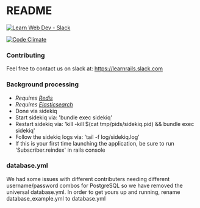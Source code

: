 # README

[![Learn Web Dev - Slack](https://learnwebdev-slackin.herokuapp.com/badge.svg)](https://learnwebdev.github.io)

[![Code Climate](https://codeclimate.com/github/RailsStudyGroup/redditgraphed/badges/gpa.svg)](https://codeclimate.com/github/RailsStudyGroup/redditgraphed)

### Contributing
Feel free to contact us on slack at: https://learnrails.slack.com

### Background processing
* _Requires [Redis](http://redis.io)_
* _Requires [Elasticsearch](http://www.elasticsearch.org/overview/elkdownloads/)_
* Done via sidekiq
* Start sidekiq via: 'bundle exec sidekiq'
* Restart sidekiq via: 'kill -kill $(cat tmp/pids/sidekiq.pid) && bundle exec sidekiq'
* Follow the sidekiq logs via: 'tail -f log/sidekiq.log'
* If this is your first time launching the application, be sure to run 'Subscriber.reindex' in rails console

### database.yml
We had some issues with different contributers needing different username/password combos for PostgreSQL so we have removed the universal database.yml. In order to get yours up and running, rename database_example.yml to database.yml
